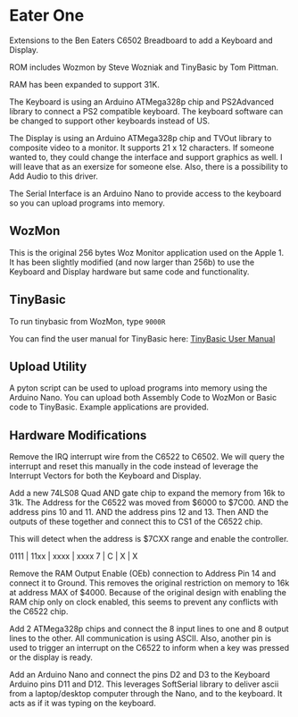 # Eater One

Extensions to the Ben Eaters C6502 Breadboard to add a Keyboard and Display.

ROM includes Wozmon by Steve Wozniak and TinyBasic by Tom Pittman.

RAM has been expanded to support 31K.

The Keyboard is using an Arduino ATMega328p chip and PS2Advanced library to connect a PS2 compatible keyboard.  The keyboard software can be changed to support other keyboards instead of US.

The Display is using an Arduino ATMega328p chip and TVOut library to composite video to a monitor.  It supports 21 x 12 characters.  If someone wanted to, they could change the interface and support graphics as well.  I will leave that as an exersize for someone else.  Also, there is a possibility to Add Audio to this driver.

The Serial Interface is an Arduino Nano to provide access to the keyboard so you can upload programs into memory.

## WozMon

This is the original 256 bytes Woz Monitor application used on the Apple 1.  It has been slightly modified (and now larger than 256b) to use the Keyboard and Display hardware but same code and functionality.

## TinyBasic

To run tinybasic from WozMon, type `9000R`

You can find the user manual for TinyBasic here: [TinyBasic User Manual](http://www.ittybittycomputers.com/IttyBitty/TinyBasic/TBuserMan.htm)

## Upload Utility

A pyton script can be used to upload programs into memory using the Arduino Nano.  You can upload both Assembly Code to WozMon or Basic code to TinyBasic.   Example applications are provided.

## Hardware Modifications

Remove the IRQ interrupt wire from the C6522 to C6502.  We will query the interrupt and reset this manually in the code instead of leverage the Interrupt Vectors for both the Keyboard and Display.

Add a new 74LS08 Quad AND gate chip to expand the memory from 16k to 31k.  The Address for the C6522 was moved from $6000 to $7C00.  AND the address pins 10 and 11.  AND the address pins 12 and 13.  Then AND the outputs of these together and connect this to CS1 of the C6522 chip.

This will detect when the address is $7CXX range and enable the controller.

0111 | 11xx | xxxx | xxxx
 7   |  C   |  X   |  X
 
Remove the RAM Output Enable (OEb) connection to Address Pin 14 and connect it to Ground.  This removes the original restriction on memory to 16k at address MAX of $4000.  Because of the original design with enabling the RAM chip only on clock enabled, this seems to prevent any conflicts with the C6522 chip.

Add 2 ATMega328p chips and connect the 8 input lines to one and 8 output lines to the other.  All communication is using ASCII.  Also, another pin is used to trigger an interrupt on the C6522 to inform when a key was pressed or the display is ready.

Add an Arduino Nano and connect the pins D2 and D3 to the Keyboard Arduino pins D11 and D12.  This leverages SoftSerial library to deliver ascii from a laptop/desktop computer through the Nano, and to the keyboard.  It acts as if it was typing on the keyboard.


